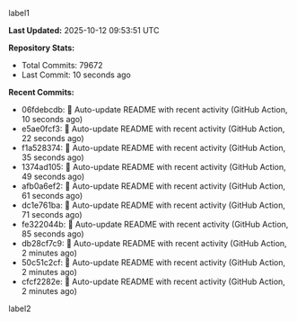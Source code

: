 
label1 
<!-- ACTIVITY_START -->
**Last Updated:** 2025-10-12 09:53:51 UTC

**Repository Stats:**
- Total Commits: 79672
- Last Commit: 10 seconds ago

**Recent Commits:**
- 06fdebcdb: 🤖 Auto-update README with recent activity (GitHub Action, 10 seconds ago)
- e5ae0fcf3: 🤖 Auto-update README with recent activity (GitHub Action, 22 seconds ago)
- f1a528374: 🤖 Auto-update README with recent activity (GitHub Action, 35 seconds ago)
- 1374ad105: 🤖 Auto-update README with recent activity (GitHub Action, 49 seconds ago)
- afb0a6ef2: 🤖 Auto-update README with recent activity (GitHub Action, 61 seconds ago)
- dc1e761ba: 🤖 Auto-update README with recent activity (GitHub Action, 71 seconds ago)
- fe322044b: 🤖 Auto-update README with recent activity (GitHub Action, 85 seconds ago)
- db28cf7c9: 🤖 Auto-update README with recent activity (GitHub Action, 2 minutes ago)
- 50c51c2cf: 🤖 Auto-update README with recent activity (GitHub Action, 2 minutes ago)
- cfcf2282e: 🤖 Auto-update README with recent activity (GitHub Action, 2 minutes ago)
<!-- ACTIVITY_END -->

label2

